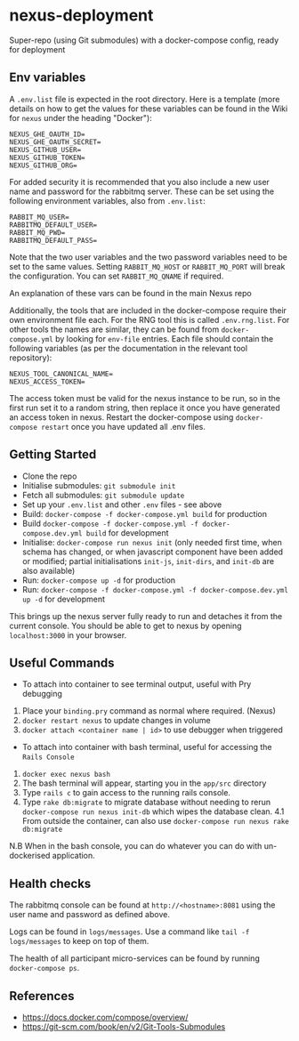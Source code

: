 # nexus-deployment
Super-repo (using Git submodules) with a docker-compose config, ready for deployment

## Env variables
A `.env.list` file is expected in the root directory. Here is a template (more details on how to get the values for these variables can be found in the Wiki for `nexus` under the heading "Docker"):

```
NEXUS_GHE_OAUTH_ID=
NEXUS_GHE_OAUTH_SECRET=
NEXUS_GITHUB_USER=
NEXUS_GITHUB_TOKEN=
NEXUS_GITHUB_ORG=
```

For added security it is recommended that you also include a new user name and password for the rabbitmq server. These can be set using the following environment variables, also from `.env.list`:

```
RABBIT_MQ_USER=
RABBITMQ_DEFAULT_USER=
RABBIT_MQ_PWD=
RABBITMQ_DEFAULT_PASS=
```

Note that the two user variables and the two password variables need to be set to the same values. Setting `RABBIT_MQ_HOST` or `RABBIT_MQ_PORT` will break the configuration. You can set `RABBIT_MQ_QNAME` if required.

An explanation of these vars can be found in the main Nexus repo

Additionally, the tools that are included in the docker-compose require their own environment file each. For the RNG tool this is called `.env.rng.list`. For other tools the names are similar, they can be found from `docker-compose.yml` by looking for `env-file` entries. Each file should contain the following variables (as per the documentation in the relevant tool repository):

```
NEXUS_TOOL_CANONICAL_NAME=
NEXUS_ACCESS_TOKEN=
```

The access token must be valid for the nexus instance to be run, so in the first run set it to a random string, then replace it once you have generated an access token in nexus. Restart the docker-compose using `docker-compose restart` once you have updated all .env files.

## Getting Started
- Clone the repo
- Initialise submodules: `git submodule init`
- Fetch all submodules: `git submodule update`
- Set up your `.env.list` and other `.env` files - see above
- Build: `docker-compose -f docker-compose.yml build` for production
- Build `docker-compose -f docker-compose.yml -f docker-compose.dev.yml build` for development
- Initialise: `docker-compose run nexus init` (only needed first time, when schema has changed, or when javascript component have been added or modified; partial initialisations `init-js`, `init-dirs`, and `init-db` are also available)
- Run: `docker-compose up -d` for production
- Run: `docker-compose -f docker-compose.yml -f docker-compose.dev.yml up -d` for development

This brings up the nexus server fully ready to run and detaches it from the current console. You should be able to get to nexus by opening `localhost:3000` in your browser.

## Useful Commands
- To attach into container to see terminal output, useful with Pry debugging
1. Place your `binding.pry` command as normal where required. (Nexus)
2. `docker restart nexus` to update changes in volume
3. `docker attach <container name | id>` to use debugger when triggered

- To attach into container with bash terminal, useful for accessing the `Rails Console`
1. `docker exec nexus bash`
2. The bash terminal will appear, starting you in the `app/src` directory
3. Type `rails c` to gain access to the running rails console.
4. Type `rake db:migrate` to migrate database without needing to rerun `docker-compose run nexus init-db` which wipes the database clean.
4.1 From outside the container, can also use `docker-compose run nexus rake db:migrate`

N.B When in the bash console, you can do whatever you can do with un-dockerised application.

## Health checks

The rabbitmq console can be found at `http://<hostname>:8081` using the user name and password as defined above.

Logs can be found in `logs/messages`. Use a command like `tail -f logs/messages` to keep on top of them.

The health of all participant micro-services can be found by running `docker-compose ps`.

## References
- https://docs.docker.com/compose/overview/
- https://git-scm.com/book/en/v2/Git-Tools-Submodules
